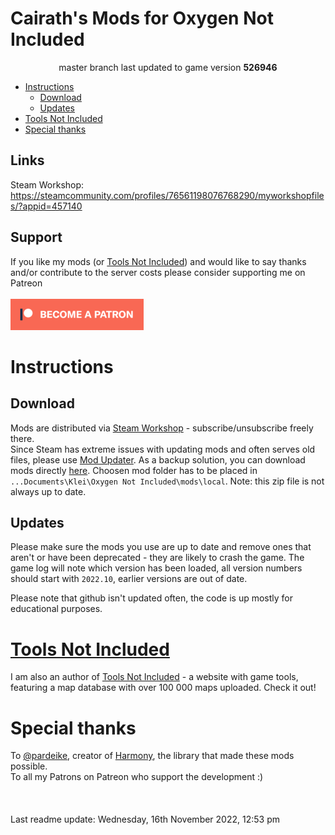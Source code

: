 
<a name="cairath-s-mods-for-oxygen-not-included-omit-in-toc"></a>
# Cairath&#39;s Mods for Oxygen Not Included <!-- omit in toc -->
<div align="center">

master branch last updated to game version **526946**

</div>

- [Instructions](#instructions)
  - [Download](#download)
  - [Updates](#updates)
- [<a href="https://toolsnotincluded.net">Tools Not Included</a>](#tools-not-included)
- [Special thanks](#special-thanks)

<a name="cairath-s-mods-for-oxygen-not-included-omit-in-toc-links"></a>
## Links
Steam Workshop: https://steamcommunity.com/profiles/76561198076768290/myworkshopfiles/?appid=457140

<a name="cairath-s-mods-for-oxygen-not-included-omit-in-toc-support"></a>
## Support
If you like my mods (or [Tools Not Included](https://toolsnotincluded.net)) and would like to say thanks and/or contribute to the server costs please consider supporting me on Patreon\
\
[![image](/.README/patreon_button.png)](https://www.patreon.com/bePatron?u=16290546)

<a name="instructions"></a>
# Instructions
<a name="instructions-download"></a>
## Download
Mods are distributed via [Steam Workshop](https://steamcommunity.com/profiles/76561198076768290/myworkshopfiles/?appid=457140) - subscribe/unsubscribe freely there.  
Since Steam has extreme issues with updating mods and often serves old files, please use [Mod Updater](https://steamcommunity.com/sharedfiles/filedetails/?id=2018291283). As a backup solution, you can download mods directly [here](https://static.toolsnotincluded.net/Mods.zip). Choosen mod folder has to be placed in `...Documents\Klei\Oxygen Not Included\mods\local`. Note: this zip file is not always up to date.


<a name="instructions-updates"></a>
## Updates
Please make sure the mods you use are up to date and remove ones that aren't or have been deprecated - they are likely to crash the game. The game log will note which version has been loaded, all version numbers should start with `2022.10`, earlier versions are out of date.

Please note that github isn't updated often, the code is up mostly for educational purposes. 


<a name="tools-not-included-https-toolsnotincluded-net"></a>
# <a href="https://toolsnotincluded.net">Tools Not Included</a>
I am also an author of [Tools Not Included](https://toolsnotincluded.net) - a website with game tools, featuring a map database with over 100 000 maps uploaded. Check it out!

<a name="special-thanks"></a>
# Special thanks
To [@pardeike](https://github.com/pardeike), creator of [Harmony](https://github.com/pardeike/Harmony), the library that made these mods possible.  
To all my Patrons on Patreon who support the development :)
\
\
\
\
Last readme update: Wednesday, 16th November 2022, 12:53 pm